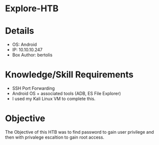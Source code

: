 # Explore-HTB
# Details
- OS: Android
- IP: 10.10.10.247
- Box Author: bertolis
# Knowledge/Skill Requirements
- SSH Port Forwarding
- Android OS + associated tools (ADB, ES File Explorer)
- I used my Kali Linux VM to complete this.
# Objective 
The Objective of this HTB was to find password to gain user privilege and then with privalege escaltion to gain root access. 
